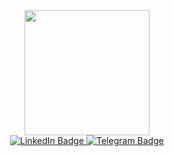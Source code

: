 <div id="header" align="center">
  <img src="https://media.giphy.com/media/v1.Y2lkPTc5MGI3NjExNTZmYzc2MTAxZTMxMzA4MTVkYjdmODI5Njg2NmJjYjc5MzY3YTBkZiZjdD1z/PmusadWtXtVPDT1ThX/giphy.gif" width="200"/>
</div>

<div id="badges" align="center">
  <a href="https://www.linkedin.com/in/askhat-gumirov-954654272">
    <img src="https://img.shields.io/badge/LinkedIn-blue?style=for-the-badge&logo=linkedin&logoColor=white" alt="LinkedIn Badge"/>
  </a>
  <a href="https://t.me/iDarkFlutter">
    <img src="https://img.shields.io/badge/Telegram-blue?style=for-the-badge&logo=telegram&logoColor=white" alt="Telegram Badge"/>
  </a>
  <br>
  <img src="https://komarev.com/ghpvc/?username=agumirov&style=flat-square&color=green" alt=""/>
</div>

